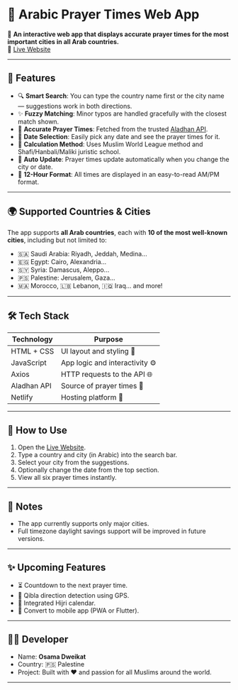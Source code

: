 ﻿# 🕌 Arabic Prayer Times Web App

📱 **An interactive web app that displays accurate prayer times for the most important cities in all Arab countries.**  
🔗 [Live Website](https://quiet-ganache-e7dc79.netlify.app/)

---

## 🌟 Features

- 🔍 **Smart Search**: You can type the country name first or the city name — suggestions work in both directions.
- ✨ **Fuzzy Matching**: Minor typos are handled gracefully with the closest match shown.
- 🕌 **Accurate Prayer Times**: Fetched from the trusted [Aladhan API](https://aladhan.com/prayer-times-api).
- 📅 **Date Selection**: Easily pick any date and see the prayer times for it.
- 🧮 **Calculation Method**: Uses Muslim World League method and Shafi/Hanbali/Maliki juristic school.
- 🔄 **Auto Update**: Prayer times update automatically when you change the city or date.
- 🌙 **12-Hour Format**: All times are displayed in an easy-to-read AM/PM format.

---

## 🌍 Supported Countries & Cities

The app supports **all Arab countries**, each with **10 of the most well-known cities**, including but not limited to:

- 🇸🇦 Saudi Arabia: Riyadh, Jeddah, Medina...
- 🇪🇬 Egypt: Cairo, Alexandria...
- 🇸🇾 Syria: Damascus, Aleppo...
- 🇵🇸 Palestine: Jerusalem, Gaza...
- 🇲🇦 Morocco, 🇱🇧 Lebanon, 🇮🇶 Iraq... and more!

---

## 🛠️ Tech Stack

| Technology       | Purpose                                   |
|------------------|-------------------------------------------|
| HTML + CSS       | UI layout and styling 💅                  |
| JavaScript       | App logic and interactivity ⚙️           |
| Axios            | HTTP requests to the API 🌐               |
| Aladhan API      | Source of prayer times 🕌                 |
| Netlify          | Hosting platform 🚀                      |

---

## 🚀 How to Use

1. Open the [Live Website](https://quiet-ganache-e7dc79.netlify.app/).
2. Type a country and city (in Arabic) into the search bar.
3. Select your city from the suggestions.
4. Optionally change the date from the top section.
5. View all six prayer times instantly.

---

## 📌 Notes

- The app currently supports only major cities.
- Full timezone daylight savings support will be improved in future versions.

---

## ✨ Upcoming Features

- ⏳ Countdown to the next prayer time.
- 🧭 Qibla direction detection using GPS.
- 📆 Integrated Hijri calendar.
- 📲 Convert to mobile app (PWA or Flutter).

---

## 👨‍💻 Developer

- Name: **Osama Dweikat**
- Country: 🇵🇸 Palestine
- Project: Built with ❤️ and passion for all Muslims around the world.

---

